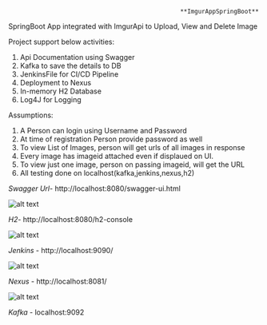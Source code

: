                                                     **ImgurAppSpringBoot**
													
SpringBoot App integrated with ImgurApi to Upload, View and Delete Image


Project support below activities:
1)  Api Documentation using Swagger
2)	Kafka to save the details to DB
3)	JenkinsFile for CI/CD Pipeline
4)	Deployment to Nexus
5)	In-memory H2 Database
6)  Log4J for Logging


Assumptions:
1.	A Person can login using Username and Password
2.	At time of registration Person provide password as well
3.  To view List of Images, person will get urls of all images in response
4.  Every image has imageid attached even if displaued on UI.
5.  To view just one image, person on passing imageid, will get the URL
6.  All testing done on localhost(kafka,jenkins,nexus,h2)




 _Swagger Url_- http://localhost:8080/swagger-ui.html
 
 ![alt text](https://i.imgur.com/NT8nEgd.png)
 
  _H2_- http://localhost:8080/h2-console
  
  ![alt text](https://i.imgur.com/Nxvdzbr.png)
  
  _Jenkins_ - http://localhost:9090/
  
  ![alt text](https://i.imgur.com/MMZ44Wq.png)
  
  _Nexus_ - http://localhost:8081/
  
  
![alt text](https://i.imgur.com/xEhMxKQ.png)

  _Kafka_ - localhost:9092



 

